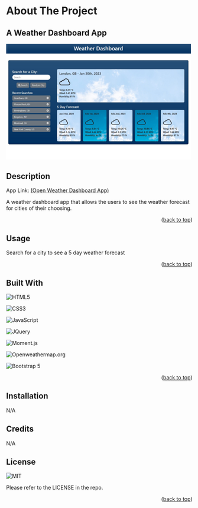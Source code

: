 # About The Project

## A Weather Dashboard App


<a href="https://misterouija.github.io/Weather-Dashboard/"><img src="./assets/images/screenshot.jpeg" width="500px" alt="App Screenshot"></a>


## Description

App Link: [(Open Weather Dashboard App)](https://misterouija.github.io/Weather-Dashboard/)

A weather dashboard app that allows the users to see the weather forecast for cities of their choosing.

<p align="right">(<a href="#readme-top">back to top</a>)</p>


## Usage

Search for a city to see a 5 day weather forecast

<p align="right">(<a href="#readme-top">back to top</a>)</p>

## Built With
![HTML5](https://img.shields.io/badge/html5-%23E34F26.svg?style=for-the-badge&logo=html5&logoColor=white)

![CSS3](https://img.shields.io/badge/css3-%231572B6.svg?style=for-the-badge&logo=css3&logoColor=white)

![JavaScript](https://img.shields.io/badge/javascript-%23323330.svg?style=for-the-badge&logo=javascript&logoColor=%23F7DF1E)

![JQuery](https://img.shields.io/badge/jQuery-%2523E34F26.svg?style=for-the-badge&logo=jquery&logoColor=white)

![Moment.js](https://img.shields.io/badge/Moment.js-%23323330.svg?style=for-the-badge&logo=javascript&logoColor=white)

![Openweathermap.org](https://img.shields.io/badge/openweathermap.org-%2523E34F26.svg?style=for-the-badge&logo=none&logoColor=white&color=orange)

![Bootstrap 5](https://img.shields.io/badge/Bootstrap5-%2523E34F26.svg?style=for-the-badge&logo=bootstrap&logoColor=white&color=purple)



<p align="right">(<a href="#readme-top">back to top</a>)</p>

## Installation

N/A

## Credits

N/A

## License
![MIT](https://img.shields.io/github/license/Ileriayo/markdown-badges?style=for-the-badge)

Please refer to the LICENSE in the repo.
<p align="right">(<a href="#readme-top">back to top</a>)</p>